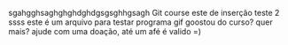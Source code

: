 sgahgghsaghghghdghdgsgsghhgsagh
Git course
este de inserção
teste 2 ssss
este é um arquivo para testar programa gif
goostou do curso? quer mais? ajude com uma doação, até um afé é valido =)
